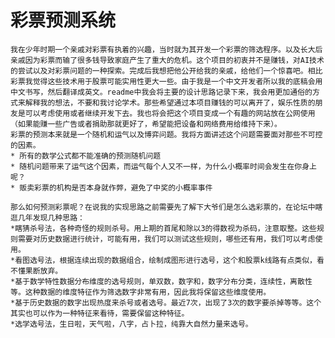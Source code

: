 # 彩票预测系统
    我在少年时期一个亲戚对彩票有执着的兴趣，当时就为其开发一个彩票的筛选程序。以及长大后亲戚因为彩票而输了很多钱导致家庭产生了重大的危机。这个项目的初衷并不是赚钱，对AI技术的尝试以及对彩票问题的一种探索。完成后我想把他公开给我的亲戚，给他们一个惊喜吧。相比彩票我觉得这些技术用于股票可能实用性更大一些。由于我是一个中文开发者所以我的底稿会用中文书写，然后翻译成英文。readme中我会将主要的设计思路记录下来，我会用更加通俗的方式来解释我的想法，不要和我讨论学术。那些希望通过本项目赚钱的可以离开了，娱乐性质的朋友是可以考虑使用或者继续开发下去。我也将会把这个项目变成一个有趣的网站放在公网使用（如果能赚一些广告或者捐助那就更好了，希望能把设备和网络费用给维持下来）。
    彩票的预测本来就是一个随机和运气以及博弈问题。我将方面讲述这个问题需要面对那些不可控的因素。
    * 所有的数学公式都不能准确的预测随机问题
    * 随机问题带来了运气这个因素，而运气每个人又不一样，为什么小概率时间会发生在你身上呢？
    * 贩卖彩票的机构是否本身就作弊，避免了中奖的小概率事件

    那么如何预测彩票呢？在说我的实现思路之前需要先了解下大爷们是怎么选彩票的，在论坛中瞎逛几年发现几种思路：
    *瞎猜杀号法，各种奇怪的规则杀号。用上期的首尾和除以3的得数视为杀码，注意取整。这些规则需要对历史数据进行统计，可能有用，我们可以测试这些规则，哪些还有用，我们可以考虑使用。
    *看图选号法，根据连续出现的数据组合，绘制成图形进行选号，这个和股票k线路有点类似，看不懂果断放弃。
    *基于数学特性数据分布维度的选号规则，单双数，数字和，数字分布分类，连续性，离散性等。这种数据的维度特征作为筛选数字非常有用，因此我将保留这些维度使用。
    *基于历史数据的数字出现热度来杀号或者选号。最近7次，出现了3次的数字要杀掉等等。这个其实也可以作为一种特征来看待，需要保留这种特征。
    *选学选号法，生日啦，天气啦，八字，占卜拉，纯靠大自然力量来选号。

    
    
     




